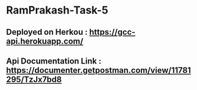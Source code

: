 # RamPrakash-Task-5
## Deployed on Herkou : https://gcc-api.herokuapp.com/
## Api Documentation Link : https://documenter.getpostman.com/view/11781295/TzJx7bd8

